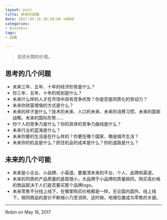 ```yaml
---
layout: post
title: 未来的战略
date: 2017-05-16 20:20:00 +0800
categories:
- Business
tags:
- 战略

---
```


> 投资长期的价值。

## 思考的几个问题

- 未来三年、五年、十年的经济形势是什么？
- 你三年、五年、十年的规划是什么？
- 未来什么样的人才在市场中具有竞争优势？你是否是同质化的劳动力？
- 未来你财富增值的方式是什么？
- 未来的样子是什么？技术的未来、人口的未来、未来的消费习惯、未来的国家战略、未来的国际形势......
- 你个人的竞争力是什么？你的具体的竞争力曲线是什么？
- 未来行业的蓝海是什么？
- 未来你要的生活是在什么样的？你要在哪个国家、哪座城市生活？
- 未来你的机会是什么？抓住机会的成本是什么？你的退路是什么？



## 未来的几个可能

- 未来是小企业、小品牌、小渠道。要厘清未来的平台、个人、品牌和渠道。
- 未来的同质的产品质量的差距很小，大品牌于小品牌的质量趋同，购买高价格的商品取决于人们是否要买那个品牌logo。
- 未来零售不分线上线下，在哪里购买价格都是一样，无论国内国外、线上线下，相同商品的差价不断缩小乃至消除，这时候，地理位置成为零售的关键。

----

Robin on May 16, 2017